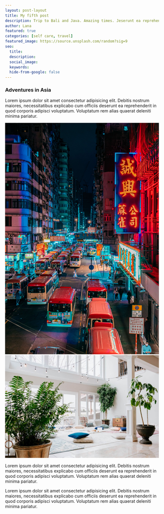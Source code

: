 ```yaml
---
layout: post-layout
title: My fifth post
description: Trip to Bali and Java. Amazing times. Jeserunt ea reprehenderit.
author: Lana
featured: true
categories: [self care, travel]
featured_image: https://source.unsplash.com/random?sig=9
seo:
  title:
  description:
  social_image:
  keywords:
  hide-from-google: false
---
```


### Adventures in Asia

Lorem ipsum dolor sit amet consectetur adipisicing elit. Debitis nostrum maiores, necessitatibus explicabo cum officiis deserunt ea reprehenderit in quod corporis adipisci voluptatum. Voluptatum rem alias quaerat deleniti minima pariatur.

<img src="/images/hk.jpg" class="one-half-image"><img src="/images/zen-studio-3.jpg" class="one-half-image">

Lorem ipsum dolor sit amet consectetur adipisicing elit. Debitis nostrum maiores, necessitatibus explicabo cum officiis deserunt ea reprehenderit in quod corporis adipisci voluptatum. Voluptatum rem alias quaerat deleniti minima pariatur.

Lorem ipsum dolor sit amet consectetur adipisicing elit. Debitis nostrum maiores, necessitatibus explicabo cum officiis deserunt ea reprehenderit in quod corporis adipisci voluptatum. Voluptatum rem alias quaerat deleniti minima pariatur.
